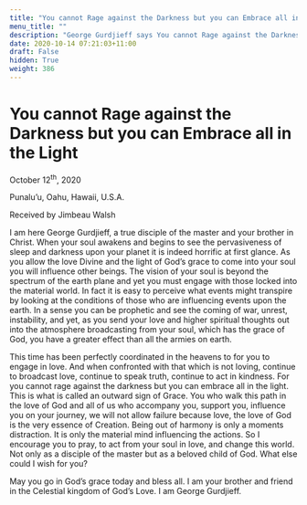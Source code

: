 ```yaml
---
title: "You cannot Rage against the Darkness but you can Embrace all in the Light"
menu_title: ""
description: "George Gurdjieff says You cannot Rage against the Darkness but you can Embrace all in the Light"
date: 2020-10-14 07:21:03+11:00
draft: False
hidden: True
weight: 386
---
```

# You cannot Rage against the Darkness but you can Embrace all in the Light

October 12<sup>th</sup>, 2020

Punalu’u, Oahu, Hawaii, U.S.A. 

Received by Jimbeau Walsh



I am here George Gurdjieff, a true disciple of the master and your brother in Christ. When your soul awakens and begins to see the pervasiveness of sleep and darkness upon your planet it is indeed horrific at first glance. As you allow the love Divine and the light of God’s grace to come into your soul you will influence other beings. The vision of your soul is beyond the spectrum of the earth plane and yet you must engage with those locked into the material world. In fact it is easy to perceive what events might transpire by looking at the conditions of those who are influencing events upon the earth. In a sense you can be prophetic and see the coming of war, unrest, instability, and yet, as you send your love and higher spiritual thoughts out into the atmosphere broadcasting from your soul, which has the grace of God, you have a greater effect than all the armies on earth.

This time has been perfectly coordinated in the heavens to for you to engage in love. And when confronted with that which is not loving, continue to broadcast love, continue to speak truth, continue to act in kindness. For you cannot rage against the darkness but you can embrace all in the light. This is what is called an outward sign of Grace. You who walk this path in the love of God and all of us who accompany you, support you, influence you on your journey, we will not allow failure because love, the love of God is the very essence of Creation. Being out of harmony is only a moments distraction. It is only the material mind influencing the actions. So I encourage you to pray, to act from your soul in love, and change this world. Not only as a disciple of the master but as a beloved child of God. What else could I wish for you?

May you go in God’s grace today and bless all. I am your brother and friend in the Celestial kingdom of God’s Love. I am George Gurdjieff.